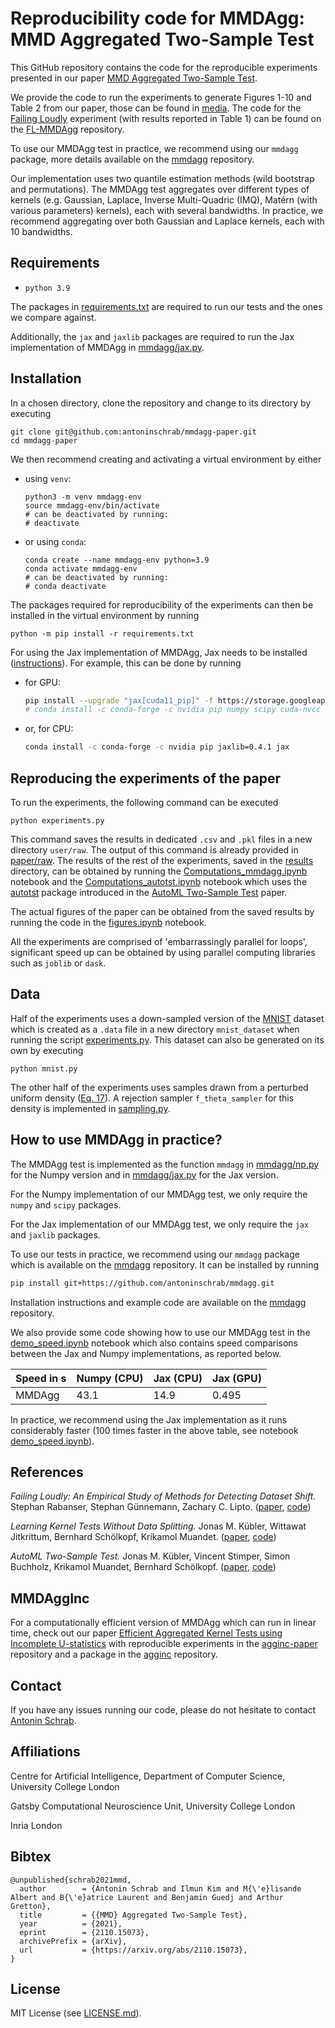 # Reproducibility code for MMDAgg: MMD Aggregated Two-Sample Test

This GitHub repository contains the code for the reproducible experiments presented in our paper 
[MMD Aggregated Two-Sample Test](https://arxiv.org/abs/2110.15073).

We provide the code to run the experiments to generate Figures 1-10 and Table 2 from our paper, 
those can be found in [media](media).
The code for the [Failing Loudly](https://github.com/steverab/failing-loudly) experiment (with results reported in Table 1) can be found on the [FL-MMDAgg](https://github.com/antoninschrab/FL-MMDAgg) repository.

To use our MMDAgg test in practice, we recommend using our `mmdagg` package, more details available on the [mmdagg](https://github.com/antoninschrab/mmdagg) repository.

Our implementation uses two quantile estimation methods (wild bootstrap and permutations).
The MMDAgg test aggregates over different types of kernels (e.g. Gaussian, Laplace, Inverse Multi-Quadric (IMQ), Matérn (with various parameters) kernels), each with several bandwidths.
In practice, we recommend aggregating over both Gaussian and Laplace kernels, each with 10 bandwidths.

## Requirements
- `python 3.9`

The packages in [requirements.txt](requirements.txt) are required to run our tests and the ones we compare against. 

Additionally, the `jax` and `jaxlib` packages are required to run the Jax implementation of MMDAgg in [mmdagg/jax.py](mmdagg/jax.py).

## Installation

In a chosen directory, clone the repository and change to its directory by executing 
```
git clone git@github.com:antoninschrab/mmdagg-paper.git
cd mmdagg-paper
```
We then recommend creating and activating a virtual environment by either 
- using `venv`:
  ```
  python3 -m venv mmdagg-env
  source mmdagg-env/bin/activate
  # can be deactivated by running:
  # deactivate
  ```
- or using `conda`:
  ```
  conda create --name mmdagg-env python=3.9
  conda activate mmdagg-env
  # can be deactivated by running:
  # conda deactivate
  ```
The packages required for reproducibility of the experiments can then be installed in the virtual environment by running
```
python -m pip install -r requirements.txt
```

For using the Jax implementation of MMDAgg, Jax needs to be installed ([instructions](https://github.com/google/jax#installation)). For example, this can be done by running
- for GPU:
  ```bash
  pip install --upgrade "jax[cuda11_pip]" -f https://storage.googleapis.com/jax-releases/jax_cuda_releases.html
  # conda install -c conda-forge -c nvidia pip numpy scipy cuda-nvcc "jaxlib=0.4.1=*cuda*" jax
  ```
- or, for CPU:
  ```bash
  conda install -c conda-forge -c nvidia pip jaxlib=0.4.1 jax
  ```

## Reproducing the experiments of the paper

To run the experiments, the following command can be executed
```
python experiments.py
```
This command saves the results in dedicated `.csv` and `.pkl` files in a new directory `user/raw`.
The output of this command is already provided in [paper/raw](paper/raw).
The results of the rest of the experiments, saved in the [results](results) directory, can be obtained by running the [Computations_mmdagg.ipynb](Computations_mmdagg.ipynb) notebook and the [Computations_autotst.ipynb](Computations_autotst.ipynb) notebook which uses the [autotst](https://github.com/jmkuebler/auto-tst) package introduced in the [AutoML Two-Sample Test](https://arxiv.org/abs/2206.08843) paper.

The actual figures of the paper can be obtained from the saved results by running the code in the [figures.ipynb](figures.ipynb) notebook.

All the experiments are comprised of 'embarrassingly parallel for loops', significant speed up can be obtained by using parallel computing libraries such as `joblib` or `dask`.

## Data

Half of the experiments uses a down-sampled version of the [MNIST](http://yann.lecun.com/exdb/mnist/) dataset which is created as a `.data` file in a new directory `mnist_dataset` when running the script [experiments.py](experiments.py).
This dataset can also be generated on its own by executing
```
python mnist.py
```
The other half of the experiments uses samples drawn from a perturbed uniform density ([Eq. 17](https://arxiv.org/pdf/2110.15073.pdf)).
A rejection sampler `f_theta_sampler` for this density is implemented in [sampling.py](sampling.py).

## How to use MMDAgg in practice?

The MMDAgg test is implemented as the function `mmdagg` in [mmdagg/np.py](mmdagg/np.py) for the Numpy version and in [mmdagg/jax.py](mmdagg/jax.py) for the Jax version.

For the Numpy implementation of our MMDAgg test, we only require the `numpy` and `scipy` packages.

For the Jax implementation of our MMDAgg test, we only require the `jax` and `jaxlib` packages.

To use our tests in practice, we recommend using our `mmdagg` package which is available on the [mmdagg](https://github.com/antoninschrab/mmdagg) repository. It can be installed by running
```bash
pip install git+https://github.com/antoninschrab/mmdagg.git
```
Installation instructions and example code are available on the [mmdagg](https://github.com/antoninschrab/mmdagg) repository. 

We also provide some code showing how to use our MMDAgg test in the [demo_speed.ipynb](demo_speed.ipynb) notebook which also contains speed comparisons between the Jax and Numpy implementations, as reported below.

| Speed in s | Numpy (CPU) | Jax (CPU) | Jax (GPU) | 
| -- | -- | -- | -- |
| MMDAgg | 43.1 | 14.9 | 0.495 | 

In practice, we recommend using the Jax implementation as it runs considerably faster (100 times faster in the above table, see notebook [demo_speed.ipynb](demo_speed.ipynb)).
 
## References

*Failing Loudly: An Empirical Study of Methods for Detecting Dataset Shift.*
Stephan Rabanser, Stephan Günnemann, Zachary C. Lipto.
([paper](https://arxiv.org/abs/1810.11953), [code](https://github.com/steverab/failing-loudly))

*Learning Kernel Tests Without Data Splitting.*
Jonas M. Kübler, Wittawat Jitkrittum, Bernhard Schölkopf, Krikamol Muandet.
([paper](https://arxiv.org/abs/2006.02286), [code](https://github.com/jmkuebler/tests-wo-splitting))

*AutoML Two-Sample Test.*
Jonas M. Kübler, Vincent Stimper, Simon Buchholz, Krikamol Muandet, Bernhard Schölkopf.
([paper](https://arxiv.org/abs/2206.08843), [code](https://github.com/jmkuebler/auto-tst))


## MMDAggInc

For a computationally efficient version of MMDAgg which can run in linear time, check out our paper [Efficient Aggregated Kernel Tests using Incomplete U-statistics](https://arxiv.org/pdf/2206.09194.pdf) with reproducible experiments in the [agginc-paper](https://github.com/antoninschrab/agginc-paper) repository and a package in the [agginc](https://github.com/antoninschrab/agginc) repository.

## Contact

If you have any issues running our code, please do not hesitate to contact [Antonin Schrab](https://antoninschrab.github.io).

## Affiliations

Centre for Artificial Intelligence, Department of Computer Science, University College London

Gatsby Computational Neuroscience Unit, University College London

Inria London

## Bibtex

```
@unpublished{schrab2021mmd,
  author        = {Antonin Schrab and Ilmun Kim and M{\'e}lisande Albert and B{\'e}atrice Laurent and Benjamin Guedj and Arthur Gretton},
  title         = {{MMD} Aggregated Two-Sample Test},
  year          = {2021},
  eprint        = {2110.15073},
  archivePrefix = {arXiv},
  url           = {https://arxiv.org/abs/2110.15073},
}
```

## License

MIT License (see [LICENSE.md](LICENSE.md)).
